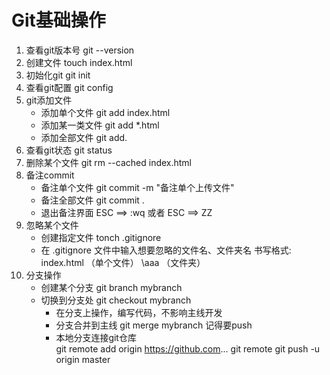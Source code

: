 # Git基础操作

1. 查看git版本号   git --version
2. 创建文件        touch index.html
3. 初始化git       git init
4. 查看git配置     git config
5. git添加文件 
   * 添加单个文件   git add index.html
   * 添加某一类文件 git add *.html
   * 添加全部文件   git add.
6. 查看git状态     git status
7. 删除某个文件    git rm --cached index.html
8. 备注commit 
   * 备注单个文件   git commit -m "备注单个上传文件"
   * 备注全部文件   git commit .
   * 退出备注界面   ESC ==> :wq   或者  ESC ==> ZZ			 
9. 忽略某个文件
   * 创建指定文件   tonch .gitignore
   * 在 .gitignore 文件中输入想要忽略的文件名、文件夹名
     书写格式:
	 index.html  （单个文件）
	 \aaa        （文件夹）
10. 分支操作	  
	  * 创建某个分支   git branch  mybranch
    * 切换到分支处   git checkout  mybranch
		* 在分支上操作，编写代码，不影响主线开发
		* 分支合并到主线 git merge mybranch 记得要push
		* 本地分支连接git仓库  
	    git remote add origin https://github.com...
			git remote
		  git push -u origin master
    
		 
